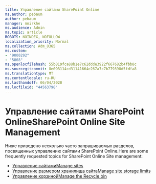 ```yaml
---
title: Управление сайтами SharePoint Online
ms.author: pebaum
author: pebaum
manager: mnirkhe
ms.audience: Admin
ms.topic: article
ROBOTS: NOINDEX, NOFOLLOW
localization_priority: Normal
ms.collection: Adm_O365
ms.custom:
- "9000292"
- "5808"
ms.openlocfilehash: 55b819fca88b1e7c62ddde3922f667682b4fbb8c
ms.sourcegitcommit: 8e093114cd31141664e267a7c7b779398d5fdfa8
ms.translationtype: MT
ms.contentlocale: ru-RU
ms.lasthandoff: 06/04/2020
ms.locfileid: "44563798"
---
```

# <a name="sharepoint-online-site-management"></a><span data-ttu-id="f9ee0-102">Управление сайтами SharePoint Online</span><span class="sxs-lookup"><span data-stu-id="f9ee0-102">SharePoint Online Site Management</span></span>

<span data-ttu-id="f9ee0-103">Ниже приведено несколько часто запрашиваемых разделов, посвященных управлению сайтами SharePoint Online.</span><span class="sxs-lookup"><span data-stu-id="f9ee0-103">Here are some frequently requested topics for SharePoint Online Site management:</span></span>

- [<span data-ttu-id="f9ee0-104">Управление сайтами</span><span class="sxs-lookup"><span data-stu-id="f9ee0-104">Manage sites</span></span>](https://docs.microsoft.com/sharepoint/manage-sites-in-new-admin-center)
- [<span data-ttu-id="f9ee0-105">Управление размером хранилища сайта</span><span class="sxs-lookup"><span data-stu-id="f9ee0-105">Manage site storage limits</span></span>](https://docs.microsoft.com/sharepoint/manage-site-collection-storage-limits)
- [<span data-ttu-id="f9ee0-106">Управление корзиной</span><span class="sxs-lookup"><span data-stu-id="f9ee0-106">Manage the Recycle bin</span></span>](https://support.microsoft.com/office/8a6c2198-910e-42dc-9a9c-bc5bc4f327da)